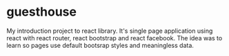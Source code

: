 # guesthouse
My introduction project to react library. It's single page application using react with react router, react bootstrap and react facebook. The idea was to learn so pages use default bootsrap styles and meaningless data.



